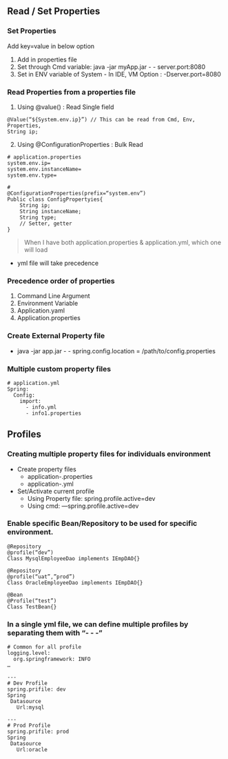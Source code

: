 ## Read / Set Properties
### Set Properties
Add key=value in below option
1. Add in properties file
2. Set through Cmd variable: java -jar myApp.jar - - server.port:8080
3. Set in ENV variable of System - In IDE, VM Option :  -Dserver.port=8080

### Read Properties from a properties file
1. Using @value() : Read Single field
```
@Value(“${System.env.ip}”) // This can be read from Cmd, Env, Properties, 
String ip;
```
2. Using @ConfigurationProperties : Bulk Read
```
# application.properties
system.env.ip=
system.env.instanceName=
system.env.type=

#
@ConfigurationProperties(prefix=“system.env”)
Public class ConfigPropertyies{
	String ip;
	String instanceName;
	String type;
	// Setter, getter
} 
```
> When I have both application.properties & application.yml, which one will load
- yml file will take precedence 

### Precedence order of properties
1. Command Line Argument
2. Environment Variable
3. Application.yaml
4. Application.properties

### Create External Property file
- java -jar app.jar - - spring.config.location = /path/to/config.properties

### Multiple custom property files
```
# application.yml
Spring:
  Config:
    import:
      - info.yml
      - info1.properties
```


## Profiles
### Creating multiple property files for individuals environment
- Create property files
  - application-<ENV-NAME>.properties
  - application-<ENV-NAME>.yml
- Set/Activate current profile
  - Using Property file: spring.profile.active=dev
  - Using cmd: —spring.profile.active=dev 

### Enable specific Bean/Repository to be used for specific environment.
```
@Repository
@profile(“dev”)
Class MysqlEmployeeDao implements IEmpDAO{}

@Repository
@profile(“uat”,”prod”)
Class OracleEmployeeDao implements IEmpDAO{}

@Bean
@Profile(“test”)
Class TestBean{}
```

### In a single yml file, we can define multiple profiles by separating them with “- - -”
```
# Common for all profile
logging.level:
  org.springframework: INFO
…

---
# Dev Profile
spring.prifile: dev
Spring
 Datasource
   Url:mysql

---
# Prod Profile
spring.prifile: prod
Spring
 Datasource
   Url:oracle

```
